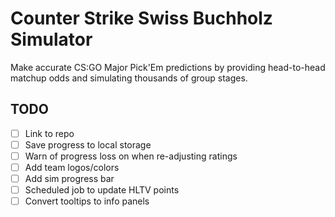 # Counter Strike Swiss Buchholz Simulator

Make accurate CS:GO Major Pick'Em predictions by providing head-to-head matchup odds and simulating thousands of group stages.

## TODO

- [ ] Link to repo
- [ ] Save progress to local storage
- [ ] Warn of progress loss on when re-adjusting ratings
- [ ] Add team logos/colors
- [ ] Add sim progress bar
- [ ] Scheduled job to update HLTV points
- [ ] Convert tooltips to info panels
